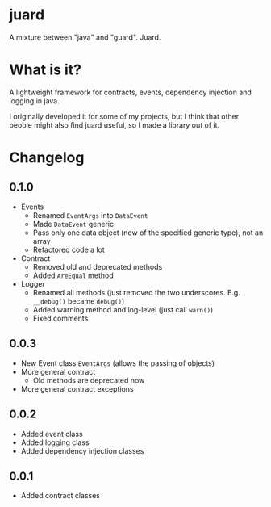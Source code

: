 # juard
A mixture between "java" and "guard". Juard.
# What is it?
A lightweight framework for contracts, events, dependency injection and logging in java.

I originally developed it for some of my projects, but I think that other peoble might also find juard useful, so I made a library out of it.

# Changelog
## 0.1.0
* Events
  * Renamed `EventArgs` into `DataEvent`
  * Made `DataEvent` generic
  * Pass only one data object (now of the specified generic type), not an array
  * Refactored code a lot
* Contract
  * Removed old and deprecated methods
  * Added `AreEqual` method
* Logger
  * Renamed all methods (just removed the two underscores. E.g. `__debug()` became `debug()`)
  * Added warning method and log-level (just call `warn()`)
  * Fixed comments

## 0.0.3
* New Event class `EventArgs` (allows the passing of objects)
* More general contract
  * Old methods are deprecated now
* More general contract exceptions

## 0.0.2
* Added event class
* Added logging class
* Added dependency injection classes

## 0.0.1
* Added contract classes
